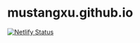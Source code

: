 # mustangxu.github.io
[![Netlify Status](https://api.netlify.com/api/v1/badges/21825bb8-4f29-463a-85c2-c58b71cfc764/deploy-status)](https://app.netlify.com/sites/jayxu/deploys)
